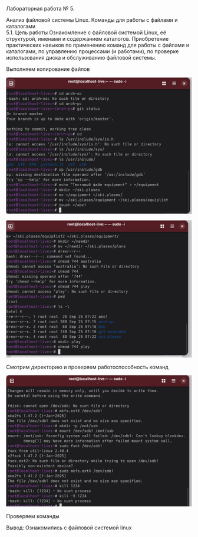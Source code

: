 ﻿Лабораторная работа № 5. 

Анализ файловой системы Linux. Команды для работы с файлами и каталогами\
5\.1. Цель работы Ознакомление с файловой системой Linux, её структурой, именами и содержанием каталогов. Приобретение практических навыков по применению команд для работы с файлами и каталогами, по управлению процессами (и работами), по проверке использования диска и обслуживанию файловой системы.

Выполняем копирование файлов

![](Aspose.Words.8b73bc30-a2af-4e4a-8ac0-c5f59fe7821e.001.png)

![](Aspose.Words.8b73bc30-a2af-4e4a-8ac0-c5f59fe7821e.002.png)

Смотрим директорию и проверяем работоспособность команд

![](Aspose.Words.8b73bc30-a2af-4e4a-8ac0-c5f59fe7821e.003.png)

Проверяем команды

Вывод: Ознакомились с файловой системой linux
